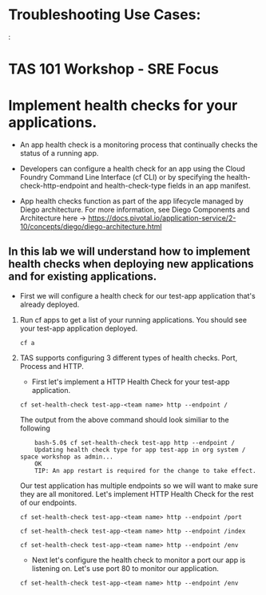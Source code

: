 # Troubleshooting Use Cases:

:  
        <!-- 
        https://docs.cloudfoundry.org/devguide/deploy-apps/large-app-deploy.html
        https://docs.cloudfoundry.org/devguide/deploy-apps/troubleshoot-app-health.html#time  
        https://docs.cloudfoundry.org/adminguide/troubleshooting_slow_requests.html 
        https://docs.cloudfoundry.org/adminguide/troubleshooting_slow_requests.html#app_logs
        https://docs.cloudfoundry.org/devguide/deploy-apps/troubleshoot-app-health.html#time
        https://docs.pivotal.io/ops-manager/2-10/security/pcf-infrastructure/check-expiration.html#check-ui
        https://docs.cloudfoundry.org/concepts/http-routing.html#app-instance-routing
        https://docs.cloudfoundry.org/adminguide/troubleshooting_slow_requests.html#duplicate-latency
        -->

# TAS 101 Workshop - SRE Focus 

# Implement health checks for your applications.  

- An app health check is a monitoring process that continually checks the status of a running app.

- Developers can configure a health check for an app using the Cloud Foundry Command Line Interface (cf CLI) or by specifying the health-check-http-endpoint and health-check-type fields in an app manifest.

- App health checks function as part of the app lifecycle managed by Diego architecture. For more information, see Diego Components and Architecture here -> https://docs.pivotal.io/application-service/2-10/concepts/diego/diego-architecture.html

## In this lab we will understand how to implement health checks when deploying new applications and for existing applications.   

- First we will configure a health check for our test-app application that's already deployed.   

1.  Run cf apps to get a list of your running applications.   You should see your test-app application deployed.   
    ```
    cf a
    ```
2. TAS supports configuring 3 different types of health checks.  Port, Process and HTTP.   
   - First let's implement a HTTP Health Check for your test-app application.    
   
    ```
    cf set-health-check test-app-<team name> http --endpoint /
    ```
    The output from the above command should look similiar to the following 
    
    ```
        bash-5.0$ cf set-health-check test-app http --endpoint /
        Updating health check type for app test-app in org system / space workshop as admin...
        OK
        TIP: An app restart is required for the change to take effect.

    ```
    Our test application has multiple endpoints so we will want to make sure they are all monitored. 
    Let's implement HTTP Health Check for the rest of our endpoints.    
    ```
    cf set-health-check test-app-<team name> http --endpoint /port
    ```
    
    ```
    cf set-health-check test-app-<team name> http --endpoint /index
    ```
    
    ```
    cf set-health-check test-app-<team name> http --endpoint /env
    ```
      
   - Next let's configure the health check to monitor a port our app is listening on. 
     Let's use port 80 to monitor our application.   
    ```
    cf set-health-check test-app-<team name> http --endpoint /env
    ```

